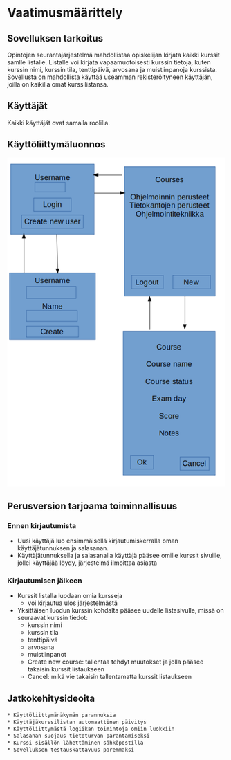 # Vaatimusmäärittely

## Sovelluksen tarkoitus

Opintojen seurantajärjestelmä mahdollistaa opiskelijan kirjata kaikki 
kurssit samlle listalle. Listalle voi kirjata vapaamuotoisesti kurssin 
tietoja, kuten kurssin nimi, kurssin tila, tenttipäivä, arvosana ja
muistiinpanoja kurssista.
Sovellusta on mahdollista käyttää useamman rekisteröityneen käyttäjän, 
joilla on kaikilla omat kurssilistansa.

## Käyttäjät

Kaikki käyttäjät ovat samalla roolilla.

## Käyttöliittymäluonnos

![Luonnos](https://github.com/forstjoh/ot-harjoitusty-/blob/master/Opintojenseurantajarjestelma/dokumentointi/kuvat/kuva.png)

## Perusversion tarjoama toiminnallisuus

### Ennen kirjautumista

* Uusi käyttäjä luo ensimmäisellä kirjautumiskerralla oman käyttäjätunnuksen 
ja salasanan.
* Käyttäjätunnuksella ja salasanalla käyttäjä pääsee omille kurssit sivuille, 
jollei käyttäjää löydy, järjestelmä ilmoittaa asiasta

### Kirjautumisen jälkeen

* Kurssit listalla luodaan omia kursseja
	* voi kirjautua ulos järjestelmästä
* Yksittäisen luodun kurssin kohdalta pääsee uudelle listasivulle, missä on
seuraavat kurssin tiedot:
	* kurssin nimi
	* kurssin tila
	* tenttipäivä
	* arvosana
	* muistiinpanot
	* Create new course: tallentaa tehdyt muutokset ja jolla pääsee takaisin
	 kurssit listaukseen
	* Cancel: mikä vie takaisin tallentamatta kurssit listaukseen 


## Jatkokehitysideoita

	* Käyttöliittymänäkymän parannuksia
	* Käyttäjäkurssilistan automaattinen päivitys
	* Käyttöliittymästä logiikan toimintoja omiin luokkiin 
	* Salasanan suojaus tietoturvan parantamiseksi
	* Kurssi sisällön lähettäminen sähköpostilla
	* Sovelluksen testauskattavuus paremmaksi

